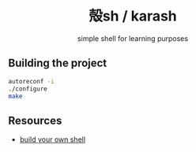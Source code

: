 
<div align="center">

# 殻sh / karash

simple shell for learning purposes

</div>

## Building the project
```sh
autoreconf -i
./configure
make
```

## Resources

- [build your own shell](https://github.com/tokenrove/build-your-own-shell)
